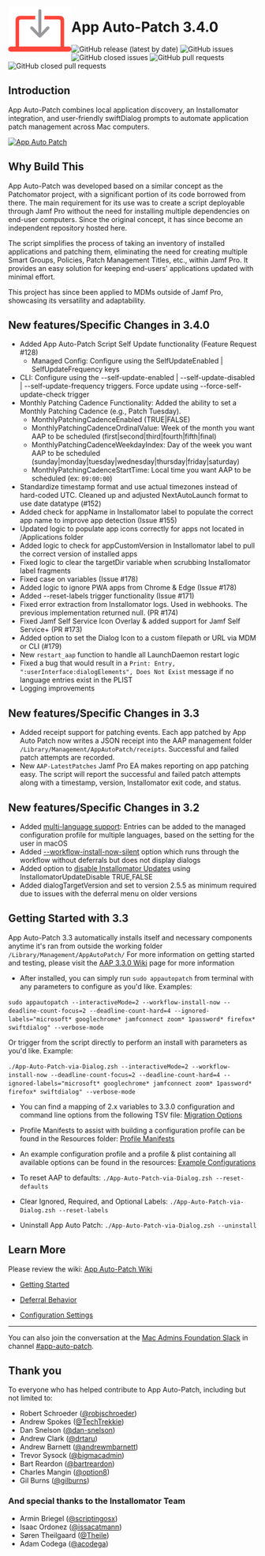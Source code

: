 <!-- markdownlint-disable-next-line first-line-heading no-inline-html -->
[<img align="left" alt="App Auto Patch" src="Images/AAPLogo.png" width="128" />](https://techitout.xyz/app-auto-patch)

# App Auto-Patch 3.4.0

![GitHub release (latest by date)](https://img.shields.io/github/v/release/App-Auto-Patch/App-Auto-Patch?display_name=tag) ![GitHub issues](https://img.shields.io/github/issues-raw/App-Auto-Patch/App-Auto-Patch) ![GitHub closed issues](https://img.shields.io/github/issues-closed-raw/App-Auto-Patch/App-Auto-Patch) ![GitHub pull requests](https://img.shields.io/github/issues-pr-raw/App-Auto-Patch/App-Auto-Patch) ![GitHub closed pull requests](https://img.shields.io/github/issues-pr-closed-raw/App-Auto-Patch/App-Auto-Patch)

## Introduction
App Auto-Patch combines local application discovery, an Installomator integration, and user-friendly swiftDialog prompts to automate application patch management across Mac computers.

[<img alt="App Auto Patch" src="https://github.com/App-Auto-Patch/App-Auto-Patch/blob/6a7ace89d2f4fc6641b1829f04950bbf3401b6f1/Images/AAP-Demo.gif" />](https://techitout.xyz/app-auto-patch)


## Why Build This

App Auto-Patch was developed based on a similar concept as the Patchomator project, with a significant portion of its code borrowed from there. The main requirement for its use was to create a script deployable through Jamf Pro without the need for installing multiple dependencies on end-user computers. Since the original concept, it has since become an independent repository hosted here.

The script simplifies the process of taking an inventory of installed applications and patching them, eliminating the need for creating multiple Smart Groups, Policies, Patch Management Titles, etc., within Jamf Pro. It provides an easy solution for keeping end-users' applications updated with minimal effort.

This project has since been applied to MDMs outside of Jamf Pro, showcasing its versatility and adaptability. 

## New features/Specific Changes in 3.4.0
- Added App Auto-Patch Script Self Update functionality (Feature Request #128)
	- Managed Config: Configure using the SelfUpdateEnabled | SelfUpdateFrequency keys
 - CLI: Configure using the --self-update-enabled | --self-update-disabled | --self-update-frequency triggers. Force update using --force-self-update-check trigger
- Monthly Patching Cadence Functionality: Added the ability to set a Monthly Patching Cadence (e.g., Patch Tuesday).
	- MonthlyPatchingCadenceEnabled (TRUE|FALSE)
	- MonthlyPatchingCadenceOrdinalValue: Week of the month you want AAP to be scheduled (first|second|third|fourth|fifth|final)
	- MonthlyPatchingCadenceWeekdayIndex: Day of the week you want AAP to be scheduled (sunday|monday|tuesday|wednesday|thursday|friday|saturday)
	- MonthlyPatchingCadenceStartTime: Local time you want AAP to be scheduled (ex: `09:00:00`)
- Standardize timestamp format and use actual timezones instead of hard-coded UTC. Cleaned up and adjusted NextAutoLaunch format to use date datatype (#152)
- Added check for appName in Installomator label to populate the correct app name to improve app detection (Issue #155)
- Updated logic to populate app icons correctly for apps not located in /Applications folder
- Added logic to check for appCustomVersion in Installomator label to pull the correct version of installed apps
- Fixed logic to clear the targetDir variable when scrubbing Installomator label fragments
- Fixed case on variables (Issue #178)
- Added logic to ignore PWA apps from Chrome & Edge (Issue #178)
- Added --reset-labels trigger functionality (Issue #171)
- Fixed error extraction from Installomator logs. Used in webhooks. The previous implementation returned null. (PR #174)
- Fixed Jamf Self Service Icon Overlay & added support for Jamf Self Service+ (PR #173)
- Added option to set the Dialog Icon to a custom filepath or URL via MDM or CLI (#179)
- New `restart_aap` function to handle all LaunchDaemon restart logic
- Fixed a bug that would result in a `Print: Entry, ":userInterface:dialogElements", Does Not Exist` message if no language entries exist in the PLIST
- Logging improvements

## New features/Specific Changes in 3.3
- Added receipt support for patching events. Each app patched by App Auto Patch now writes a JSON receipt into the AAP management folder `/Library/Management/AppAutoPatch/receipts`. Successful and failed patch attempts are recorded. 
- New `AAP-LatestPatches` Jamf Pro EA makes reporting on app patching easy. The script will report the successful and failed patch attempts along with a timestamp, version, Installomator exit code, and status.

## New features/Specific Changes in 3.2
 - Added [multi-language support](https://github.com/App-Auto-Patch/App-Auto-Patch/wiki/User-Interface-%7C-Multi%E2%80%90Language-Support): Entries can be added to the managed configuration profile for multiple languages, based on the setting for the user in macOS
 - Added [--workflow-install-now-silent](https://github.com/App-Auto-Patch/App-Auto-Patch/wiki/Workflows#workflow-install-now-silent-version-32) option which runs through the workflow without deferrals but does not display dialogs
 - Added option to [disable Installomator Updates](https://github.com/App-Auto-Patch/App-Auto-Patch/wiki/Installomator-Integration#installomator-update-disable) using <key>InstallomatorUpdateDisable</key> <string>TRUE,FALSE</string>
 - Added dialogTargetVersion and set to version 2.5.5 as minimum required due to issues with the deferral menu on older versions

## Getting Started with 3.3

App Auto-Patch 3.3 automatically installs itself and necessary components anytime it's ran from outside the working folder `/Library/Management/AppAutoPatch/`
For more information on getting started and testing, please visit the [AAP 3.3.0 Wiki](https://github.com/App-Auto-Patch/App-Auto-Patch/wiki) page for more information

- After installed, you can simply run `sudo appautopatch` from terminal with any parameters to configure as you'd like. Examples:

`sudo appautopatch --interactiveMode=2 --workflow-install-now --deadline-count-focus=2 --deadline-count-hard=4 --ignored-labels="microsoft* googlechrome* jamfconnect zoom* 1password* firefox* swiftdialog" --verbose-mode`

Or trigger from the script directly to perform an install with parameters as you'd like. Example:

`./App-Auto-Patch-via-Dialog.zsh --interactiveMode=2 --workflow-install-now --deadline-count-focus=2 --deadline-count-hard=4 --ignored-labels="microsoft* googlechrome* jamfconnect zoom* 1password* firefox* swiftdialog" --verbose-mode`

 - You can find a mapping of 2.x variables to 3.3.0 configuration and command line options from the following TSV file: [Migration Options](https://github.com/App-Auto-Patch/App-Auto-Patch/blob/3.0/Resources/App-Auto-Patch%203.0.0-Migration-Options.tsv)
 - Profile Manifests to assist with building a configuration profile can be found in the Resources folder: [Profile Manifests](https://github.com/App-Auto-Patch/App-Auto-Patch/tree/main/Resources/Manifests)
 - An example configuration profile and a profile & plist containing all available options can be found in the resources: [Example Configurations](https://github.com/App-Auto-Patch/App-Auto-Patch/tree/main/Resources)

- To reset AAP to defaults:
  `./App-Auto-Patch-via-Dialog.zsh --reset-defaults`

- Clear Ignored, Required, and Optional Labels:
  `./App-Auto-Patch-via-Dialog.zsh --reset-labels`

- Uninstall App Auto Patch:
  `./App-Auto-Patch-via-Dialog.zsh --uninstall`

## Learn More 

Please review the wiki: [App Auto-Patch Wiki](https://github.com/App-Auto-Patch/App-Auto-Patch/wiki)

- [Getting Started](https://github.com/App-Auto-Patch/App-Auto-Patch/wiki/Getting-Started)

- [Deferral Behavior](https://github.com/App-Auto-Patch/App-Auto-Patch/wiki/Deferral-Behavior)

- [Configuration Settings](https://github.com/App-Auto-Patch/App-Auto-Patch/wiki/Configure-Settings)


***

You can also join the conversation at the [Mac Admins Foundation Slack](https://www.macadmins.org) in channel [#app-auto-patch](https://macadmins.slack.com/archives/C05D69E7SBH).

## Thank you
To everyone who has helped contribute to App Auto-Patch, including but not limited to:

- Robert Schroeder ([@robjschroeder](https://github.com/robjschroeder))
- Andrew Spokes ([@TechTrekkie](https://github.com/TechTrekkie))
- Dan Snelson ([@dan-snelson](https://github.com/dan-snelson))
- Andrew Clark ([@drtaru](https://github.com/drtaru))
- Andrew Barnett ([@andrewmbarnett](https://github.com/AndrewMBarnett))
- Trevor Sysock ([@bigmacadmin](https://github.com/bigmacadmin))
- Bart Reardon ([@bartreardon](https://github.com/bartreardon))
- Charles Mangin ([@option8](https://github.com/option8))
- Gil Burns ([@gilburns](https://github.com/gilburns))
### And special thanks to the Installomator Team
- Armin Briegel ([@scriptingosx](https://github.com/scriptingosx))
- Isaac Ordonez ([@issacatmann](https://github.com/issacatmann))
- Søren Theilgaard ([@Theile](https://github.com/Theile))
- Adam Codega ([@acodega](https://github.com/acodega))
